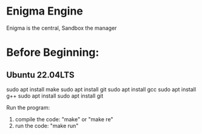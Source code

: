 # Enigma Engine
Enigma is the central, Sandbox the manager

# Before Beginning:
## Ubuntu 22.04LTS
sudo apt install make
sudo apt install git
sudo apt install gcc
sudo apt install g++
sudo apt install 
sudo apt install git


Run the program:

1) compile the code: "make" or "make re"
2) run the code: "make run"